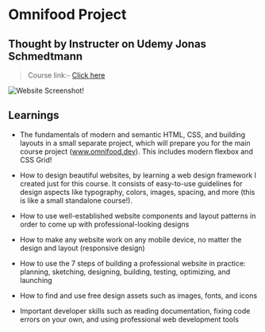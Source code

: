 # Omnifood Project
## Thought by Instructer on Udemy **Jonas Schmedtmann**

> Course link:-  [Click here]([https://duckduckgo.com](https://www.udemy.com/course/design-and-develop-a-killer-website-with-html5-and-css3/?couponCode=IND21PM))

![Website Screenshot!](/images/omnifoodpicture.png "San Juan Mountains")


## Learnings 
- The fundamentals of modern and semantic HTML, CSS, and building layouts in a small separate project, which will prepare you for the main course project (www.omnifood.dev). This includes modern flexbox and CSS Grid!

- How to design beautiful websites, by learning a web design framework I created just for this course. It consists of easy-to-use guidelines for design aspects like typography, colors, images, spacing, and more (this is like a small standalone course!).

- How to use well-established website components and layout patterns in order to come up with professional-looking designs

- How to make any website work on any mobile device, no matter the design and layout (responsive design)

- How to use the 7 steps of building a professional website in practice: planning, sketching, designing, building, testing, optimizing, and launching

- How to find and use free design assets such as images, fonts, and icons

- Important developer skills such as reading documentation, fixing code errors on your own, and using professional web development tools
